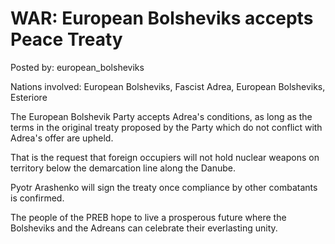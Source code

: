 # WAR: European Bolsheviks accepts Peace Treaty

Posted by: european_bolsheviks

Nations involved: European Bolsheviks, Fascist Adrea, European Bolsheviks, Esteriore

The European Bolshevik Party accepts Adrea's conditions, as long as the terms in the original treaty proposed by the Party which do not conflict with Adrea's offer are upheld. 

That is the request that foreign occupiers will not hold nuclear weapons on territory below the demarcation line along the Danube.

Pyotr Arashenko will sign the treaty once compliance by other combatants is confirmed.

The people of the PREB hope to live a prosperous future where the Bolsheviks and the Adreans can celebrate their everlasting unity.